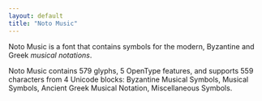 ```yaml
---
layout: default
title: "Noto Music"
---
```

Noto Music is a font that contains symbols for the modern, Byzantine and Greek _musical notations_. 

Noto Music contains 579 glyphs, 5 OpenType features, and supports 559 characters from 4 Unicode blocks: Byzantine Musical Symbols, Musical Symbols, Ancient Greek Musical Notation, Miscellaneous Symbols.

